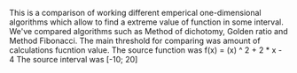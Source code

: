 This is a comparison of working different emperical one-dimensional algorithms which allow to find a extreme value of function in some interval.
We've compared algorithms such as Method of dichotomy, Golden ratio and Method Fibonacci.
The main threshold for comparing was amount of calculations fucntion value.
The source function was f(x) = (x) ^ 2 + 2 * x - 4
The source interval was [-10; 20]
